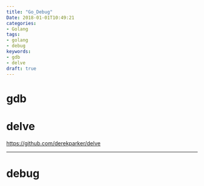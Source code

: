 ```yaml
---
title: "Go_Debug"
Date: 2018-01-01T10:49:21
categories:
- Golang
tags:
- golang
- debug
keywords:
- gdb
- delve
draft: true
---
```


# gdb

# delve

<https://github.com/derekparker/delve>

***

# debug

